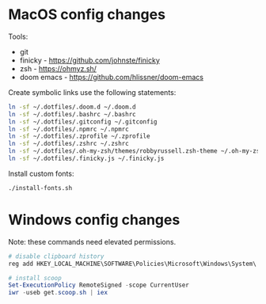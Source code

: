 # MacOS config changes

Tools:

- git
- finicky - https://github.com/johnste/finicky
- zsh - https://ohmyz.sh/
- doom emacs - https://github.com/hlissner/doom-emacs

Create symbolic links use the following statements:

```bash
ln -sf ~/.dotfiles/.doom.d ~/.doom.d
ln -sf ~/.dotfiles/.bashrc ~/.bashrc
ln -sf ~/.dotfiles/.gitconfig ~/.gitconfig
ln -sf ~/.dotfiles/.npmrc ~/.npmrc
ln -sf ~/.dotfiles/.zprofile ~/.zprofile
ln -sf ~/.dotfiles/.zshrc ~/.zshrc
ln -sf ~/.dotfiles/.oh-my-zsh/themes/robbyrussell.zsh-theme ~/.oh-my-zsh/themes/robbyrussell.zsh-theme
ln -sf ~/.dotfiles/.finicky.js ~/.finicky.js
```

Install custom fonts:

```bash
./install-fonts.sh
```

# Windows config changes

Note: these commands need elevated permissions.

```powershell
# disable clipboard history
reg add HKEY_LOCAL_MACHINE\SOFTWARE\Policies\Microsoft\Windows\System\ /v AllowClipboardHistory /t REG_DWORD /d 0

# install scoop
Set-ExecutionPolicy RemoteSigned -scope CurrentUser
iwr -useb get.scoop.sh | iex
```
